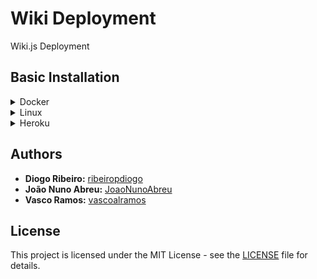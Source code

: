 # Wiki Deployment
Wiki.js Deployment

## Basic Installation
<details>
  <summary>Docker</summary>
  
  ## Heading
  1. A numbered
  2. list
     * With some
     * Sub bullets
</details>

<details>
  <summary>Linux</summary>
  
  ### Install PostgreSQL 12
  - Update and install PostgreSQL: `sudo apt update && sudo apt install -y postgresql postgresql-contrib`
  - Create PostgreSQL user: `sudo -u postgres createuser wikijs`
  - Create DB: `sudo -u postgres createdb wiki`
  - Update PostgreSQL user with password: `sudo -u postgres psql -c "ALTER USER wikijs WITH ENCRYPTED PASSWORD 'wikijsrocks'"`
  - Add user access to DB: `sudo -u postgres psql -c "GRANT ALL PRIVILEGES ON DATABASE wiki to wikijs"`
  
  ### Run Wiki.js Server
  Run: `node server`
  
  ### [Optional] Run Wiki.js Server as Service
  - Update user config: `vim wiki.service`
  - Create Service specification: `sudo bash -c 'cat wiki.service > /etc/systemd/system/wiki.service'`
  - Reload systemd: `sudo systemctl reload-daemon`
  - Run the service: `sudo systemctl start wiki`
  - Check Wiki.js service status: `sudo systemtctl status wiki` or see logs with `journalctl -u wiki`
  
  ### Open Wiki.js
  Browse to `http://YOUR-SERVER-IP:3000` to complete setup.
</details>

<details>
  <summary>Heroku</summary>
  
  After creating an account on Heroku, click [here](https://heroku.com/deploy?template=https://github.com/requarks/wiki-heroku/tree/2.x)
  
 
</details>

## Authors
* **Diogo Ribeiro:** [ribeiropdiogo](https://github.com/ribeiropdiogo)
* **João Nuno Abreu:** [JoaoNunoAbreu](https://github.com/JoaoNunoAbreu)
* **Vasco Ramos:** [vascoalramos](https://vascoalramos.me)

## License
This project is licensed under the MIT License - see the [LICENSE](LICENSE) file for details.
